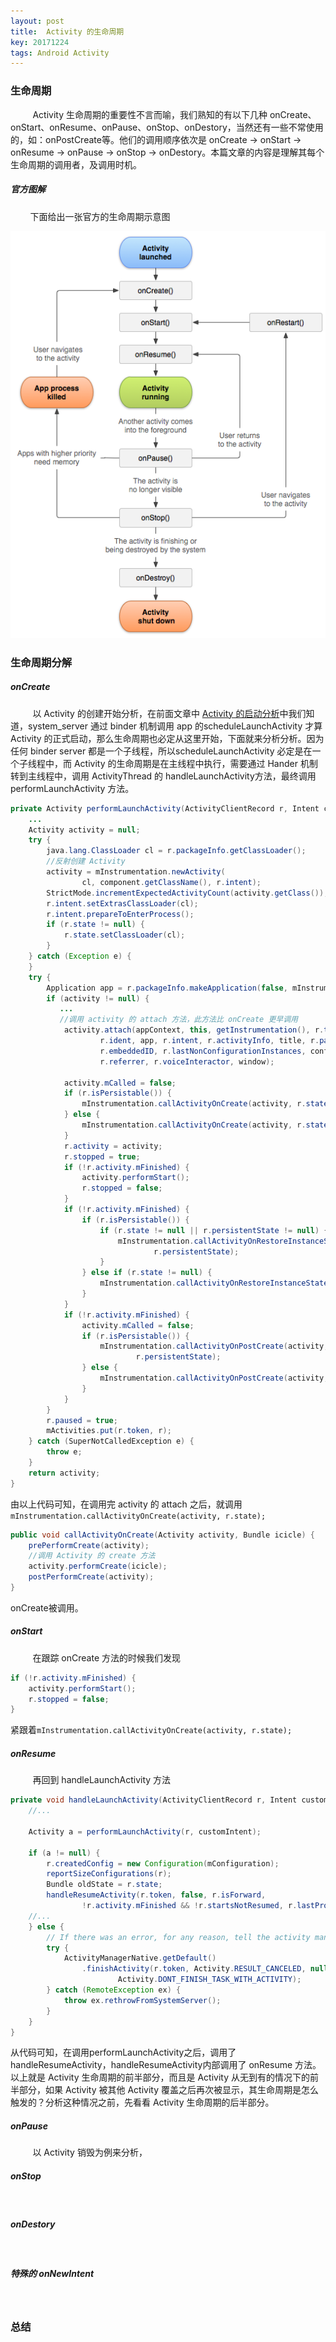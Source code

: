```yaml
---
layout: post
title:  Activity 的生命周期
key: 20171224
tags: Android Activity
---
```


### <i class="fa fa-rebel fa-1x" aria-hidden="true"></i>  生命周期
&nbsp;&nbsp;&nbsp;&nbsp;&nbsp;&nbsp;&nbsp;&nbsp;
Activity 生命周期的重要性不言而喻，我们熟知的有以下几种 onCreate、onStart、onResume、onPause、onStop、onDestory，当然还有一些不常使用的，如：onPostCreate等。他们的调用顺序依次是 onCreate -> onStart -> onResume -> onPause -> onStop -> onDestory。本篇文章的内容是理解其每个生命周期的调用者，及调用时机。
##### <i class="fa fa-star" aria-hidden="true"></i> 官方图解
&nbsp;&nbsp;&nbsp;&nbsp;&nbsp;&nbsp;&nbsp;&nbsp;下面给出一张官方的生命周期示意图

![](/assets/activitylifecycle/activity_lifecycle.png)

### <i class="fa fa-rebel fa-1x" aria-hidden="true"></i> 生命周期分解
##### <i class="fa fa-star" aria-hidden="true"></i> onCreate
&nbsp;&nbsp;&nbsp;&nbsp;&nbsp;&nbsp;&nbsp;&nbsp;
以 Activity 的创建开始分析，在前面文章中 [Activity 的启动分析]()中我们知道，system_server 通过 binder 机制调用 app 的scheduleLaunchActivity 才算 Activity 的正式启动，那么生命周期也必定从这里开始，下面就来分析分析。因为任何 binder server 都是一个子线程，所以scheduleLaunchActivity 必定是在一个子线程中，而 Activity 的生命周期是在主线程中执行，需要通过 Hander 机制转到主线程中，调用 ActivityThread 的 handleLaunchActivity方法，最终调用 performLaunchActivity 方法。
```java
private Activity performLaunchActivity(ActivityClientRecord r, Intent customIntent) {
	...
    Activity activity = null;
    try {
        java.lang.ClassLoader cl = r.packageInfo.getClassLoader();
        //反射创建 Activity
        activity = mInstrumentation.newActivity(
                cl, component.getClassName(), r.intent);
        StrictMode.incrementExpectedActivityCount(activity.getClass());
        r.intent.setExtrasClassLoader(cl);
        r.intent.prepareToEnterProcess();
        if (r.state != null) {
            r.state.setClassLoader(cl);
        }
    } catch (Exception e) {
    }
    try {
        Application app = r.packageInfo.makeApplication(false, mInstrumentation);
        if (activity != null) {
           ...
           //调用 activity 的 attach 方法，此方法比 onCreate 更早调用
            activity.attach(appContext, this, getInstrumentation(), r.token,
                    r.ident, app, r.intent, r.activityInfo, title, r.parent,
                    r.embeddedID, r.lastNonConfigurationInstances, config,
                    r.referrer, r.voiceInteractor, window);

            activity.mCalled = false;
            if (r.isPersistable()) {
                mInstrumentation.callActivityOnCreate(activity, r.state, r.persistentState);
            } else {
                mInstrumentation.callActivityOnCreate(activity, r.state);
            }
            r.activity = activity;
            r.stopped = true;
            if (!r.activity.mFinished) {
                activity.performStart();
                r.stopped = false;
            }
            if (!r.activity.mFinished) {
                if (r.isPersistable()) {
                    if (r.state != null || r.persistentState != null) {
                        mInstrumentation.callActivityOnRestoreInstanceState(activity, r.state,
                                r.persistentState);
                    }
                } else if (r.state != null) {
                    mInstrumentation.callActivityOnRestoreInstanceState(activity, r.state);
                }
            }
            if (!r.activity.mFinished) {
                activity.mCalled = false;
                if (r.isPersistable()) {
                    mInstrumentation.callActivityOnPostCreate(activity, r.state,
                            r.persistentState);
                } else {
                    mInstrumentation.callActivityOnPostCreate(activity, r.state);
                }
            }
        }
        r.paused = true;
        mActivities.put(r.token, r);
    } catch (SuperNotCalledException e) {
        throw e;
    }
    return activity;
}
```
由以上代码可知，在调用完 activity 的 attach 之后，就调用`mInstrumentation.callActivityOnCreate(activity, r.state);`
```java
public void callActivityOnCreate(Activity activity, Bundle icicle) {
    prePerformCreate(activity);
    //调用 Activity 的 create 方法
    activity.performCreate(icicle);
    postPerformCreate(activity);
}

```
onCreate被调用。
##### <i class="fa fa-star" aria-hidden="true"></i> onStart
&nbsp;&nbsp;&nbsp;&nbsp;&nbsp;&nbsp;&nbsp;&nbsp;
在跟踪 onCreate 方法的时候我们发现
```java
if (!r.activity.mFinished) {
    activity.performStart();
    r.stopped = false;
}
```
紧跟着`mInstrumentation.callActivityOnCreate(activity, r.state);`
##### <i class="fa fa-star" aria-hidden="true"></i> onResume
&nbsp;&nbsp;&nbsp;&nbsp;&nbsp;&nbsp;&nbsp;&nbsp;
再回到 handleLaunchActivity 方法
```java
private void handleLaunchActivity(ActivityClientRecord r, Intent customIntent, String reason) {
    //...

    Activity a = performLaunchActivity(r, customIntent);

    if (a != null) {
        r.createdConfig = new Configuration(mConfiguration);
        reportSizeConfigurations(r);
        Bundle oldState = r.state;
        handleResumeActivity(r.token, false, r.isForward,
                !r.activity.mFinished && !r.startsNotResumed, r.lastProcessedSeq, reason);
	//...
    } else {
        // If there was an error, for any reason, tell the activity manager to stop us.
        try {
            ActivityManagerNative.getDefault()
                .finishActivity(r.token, Activity.RESULT_CANCELED, null,
                        Activity.DONT_FINISH_TASK_WITH_ACTIVITY);
        } catch (RemoteException ex) {
            throw ex.rethrowFromSystemServer();
        }
    }
}
```
从代码可知，在调用performLaunchActivity之后，调用了 handleResumeActivity，handleResumeActivity内部调用了 onResume 方法。<br>
以上就是 Activity 生命周期的前半部分，而且是 Activity 从无到有的情况下的前半部分，如果 Activity 被其他 Activity 覆盖之后再次被显示，其生命周期是怎么触发的？分析这种情况之前，先看看 Activity 生命周期的后半部分。
##### <i class="fa fa-star" aria-hidden="true"></i> onPause
&nbsp;&nbsp;&nbsp;&nbsp;&nbsp;&nbsp;&nbsp;&nbsp;
以 Activity 销毁为例来分析，
##### <i class="fa fa-star" aria-hidden="true"></i> onStop
&nbsp;&nbsp;&nbsp;&nbsp;&nbsp;&nbsp;&nbsp;&nbsp;
##### <i class="fa fa-star" aria-hidden="true"></i> onDestory
&nbsp;&nbsp;&nbsp;&nbsp;&nbsp;&nbsp;&nbsp;&nbsp;
##### <i class="fa fa-star" aria-hidden="true"></i> 特殊的 onNewIntent
&nbsp;&nbsp;&nbsp;&nbsp;&nbsp;&nbsp;&nbsp;&nbsp;
### <i class="fa fa-rebel fa-1x" aria-hidden="true"></i> 总结

